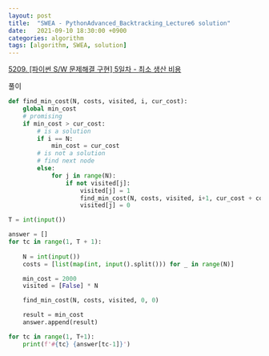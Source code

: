 ```yaml
---
layout: post
title:  "SWEA - PythonAdvanced_Backtracking_Lecture6 solution"
date:   2021-09-10 18:30:00 +0900
categories: algorithm
tags: [algorithm, SWEA, solution]
---
```

[5209. [파이썬 S/W 문제해결 구현] 5일차 - 최소 생산 비용](https://swexpertacademy.com/main/learn/course/subjectDetail.do?courseId=AVuPDYSqAAbw5UW6&subjectId=AWUYGf7K180DFAVT)

풀이

```python
def find_min_cost(N, costs, visited, i, cur_cost):
    global min_cost
    # promising
    if min_cost > cur_cost:
        # is a solution
        if i == N:
            min_cost = cur_cost
        # is not a solution
        # find next node
        else:
            for j in range(N):
                if not visited[j]:
                    visited[j] = 1
                    find_min_cost(N, costs, visited, i+1, cur_cost + costs[i][j])
                    visited[j] = 0

T = int(input())

answer = []
for tc in range(1, T + 1):
    
    N = int(input())
    costs = [list(map(int, input().split())) for _ in range(N)]

    min_cost = 2000
    visited = [False] * N

    find_min_cost(N, costs, visited, 0, 0)

    result = min_cost
    answer.append(result)

for tc in range(1, T+1):
    print(f'#{tc} {answer[tc-1]}')
```

